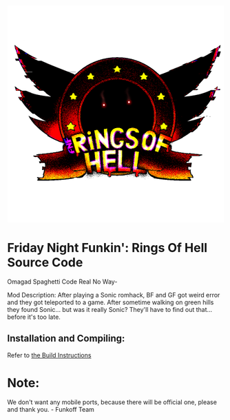 ![](https://github.com/Funkoff-Team/FNF-Rings-Of-Hell-Source-Code/blob/main/assets/shared/images/menus/EYX/titlemenu/verylogo.png)

# Friday Night Funkin': Rings Of Hell Source Code

Omagad Spaghetti Code Real No Way-

Mod Description:
After playing a Sonic romhack, BF and GF got weird error and they got teleported to a game. After sometime walking on green hills they found Sonic... but was it really Sonic? They'll have to find out that... before it's too late.

## Installation and Compiling:

Refer to [the Build Instructions](https://github.com/ShadowMario/FNF-PsychEngine/blob/main/BUILDING.md)

# Note:

 We don't want any mobile ports, because there will be official one, please and thank you. -  Funkoff Team
